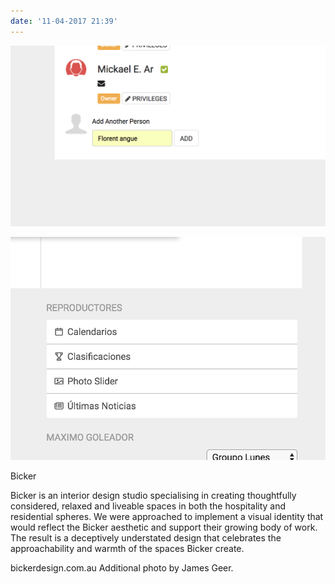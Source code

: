 ```yaml
---
date: '11-04-2017 21:39'
---
```


![](Captura%20de%20pantalla%202017-03-29%20a%20la%28s%29%2010.54.38.png)

![](Captura%20de%20pantalla%202017-03-31%20a%20la%28s%29%2010.34.59.png)

Bicker

Bicker is an interior design studio specialising in creating thoughtfully considered, relaxed and liveable spaces in both the hospitality and residential spheres. We were approached to implement a visual identity that would reflect the Bicker aesthetic and support their growing body of work. The result is a deceptively understated design that celebrates the approachability and warmth of the spaces Bicker create.

bickerdesign.com.au
Additional photo by James Geer.